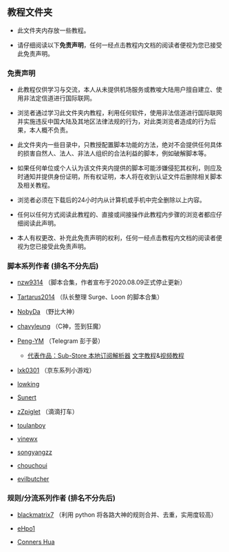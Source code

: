 ## 教程文件夹

- 此文件夹内存放一些教程。

- 请仔细阅读以下**免责声明**，任何一经点击教程内文档的阅读者便视为您已接受此免责声明。

### 免责声明

- 此教程仅供学习与交流，本人从未提供机场服务或教唆大陆用户擅自建立、使用非法定信道进行国际联网。

- 浏览者通过学习此文件夹内教程，利用任何软件，使用非法信道进行国际联网并实施违反中国大陆及其地区法律法规的行为，对此类浏览者造成的行为后果，本人概不负责。

- 此文件夹内一些目录中，只教授配置脚本功能的方法，绝对不会提供任何具体的损害自然人、法人、非法人组织的合法利益的脚本，例如破解脚本等。

- 如果任何单位或个人认为该文件夹内提供的脚本可能涉嫌侵犯其权利，则应及时通知并提供身份证明，所有权证明，本人将在收到认证文件后删除相关脚本及相关教程。

- 浏览者必须在下载后的24小时内从计算机或手机中完全删除以上内容。

- 任何以任何方式阅读此教程的、直接或间接操作此教程内步骤的浏览者都应仔细阅读此声明。

- 本人有权更改、补充此免责声明的权利，任何一经点击教程内文档的阅读者便视为您已接受此免责声明。

### 脚本系列作者 (排名不分先后)

- [nzw9314](https://github.com/nzw9314/QuantumultX/tree/master) （脚本合集，作者宣布于2020.08.09正式停止更新）

- [Tartarus2014](https://github.com/Tartarus2014)  （队长整理 Surge、Loon 的脚本合集）

- [NobyDa](https://github.com/NobyDa/Script/tree/master) （野比大神）

- [chavyleung](https://github.com/chavyleung/scripts)  （C神，签到狂魔）

- [Peng-YM](https://github.com/Peng-YM/QuanX)  （Telegram 彭于晏）

  - [代表作品：Sub-Store 本地订阅解析器](https://t.me/cool_scripts/200) [文字教程](https://www.notion.so/Sub-Store-6259586994d34c11a4ced5c406264b46)&[视频教程](https://t.me/cool_scripts/242)

- [lxk0301](https://github.com/lxk0301/scripts) （京东系列小游戏）

- [lowking](https://github.com/lowking/Scripts/tree/master) 

- [Sunert](https://github.com/Sunert/Scripts/) 

- [zZpiglet](https://github.com/zZPiglet/Task)  （滴滴打车）

- [toulanboy](https://github.com/toulanboy/scripts/tree/master) 

- [vinewx](https://ooxx.be/js) 

- [songyangzz](https://github.com/songyangzz/QxScripts) 

- [chouchoui](https://github.com/chouchoui/QuanX) 

- [evilbutcher](https://github.com/evilbutcher/Quantumult_X/tree/master) 

### 规则/分流系列作者 (排名不分先后)

- [blackmatrix7](https://github.com/blackmatrix7/ios_rule_script/tree/master/rule)  （利用 python 将各路大神的规则合并、去重，实用度较高）

- [eHpo1](https://github.com/eHpo1/Rules)

- [Conners Hua](https://github.com/ConnersHua/Profiles/tree/master)


